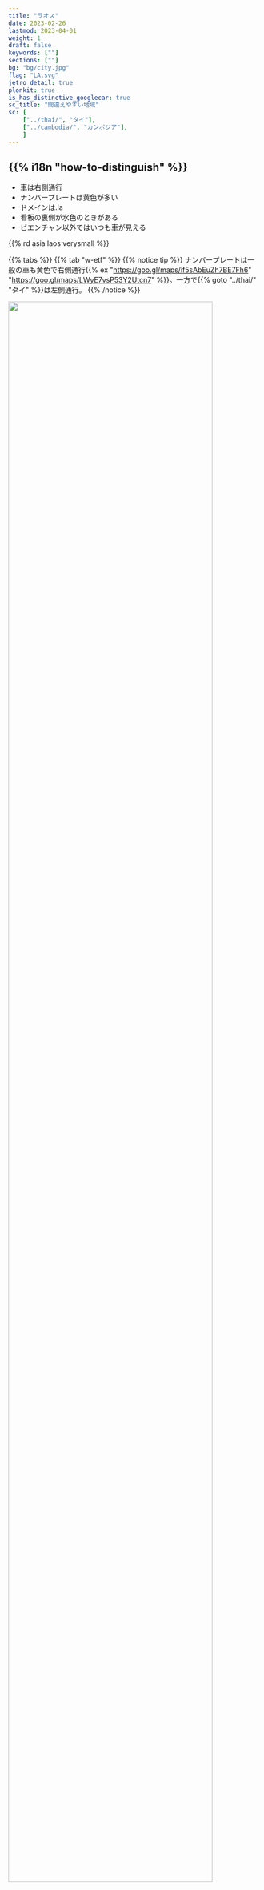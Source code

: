 ```yaml
---
title: "ラオス"
date: 2023-02-26
lastmod: 2023-04-01
weight: 1
draft: false
keywords: [""]
sections: [""]
bg: "bg/city.jpg"
flag: "LA.svg"
jetro_detail: true
plonkit: true
is_has_distinctive_googlecar: true
sc_title: "間違えやすい地域"
sc: [
    ["../thai/", "タイ"],
    ["../cambodia/", "カンボジア"],
    ]
---
```


<div class="main-desciption country-description">
    <h2 class="section-title">{{% i18n "how-to-distinguish" %}}</h2>
    <ul class="rule-list">
        <li>車は<span class="quiz">右側</span>通行</li>
        <li>ナンバープレートは<span class="quiz">黄色</span>が多い</li>
        <li>ドメインは<span class="quiz">.la</span></li>
        <li>看板の裏側が<span class="quiz">水</span>色のときがある</li>
        <li class="no-evidence">ビエンチャン以外ではいつも車が見える</li>
    </ul>
    {{% rd asia laos verysmall %}}
</div>

{{% tabs %}}
{{% tab "w-etf" %}}
{{% notice tip %}}
ナンバープレートは一般の車も<span class="quiz">黄色</span>で右側通行{{% ex "https://goo.gl/maps/if5sAbEuZh7BE7Fh6" "https://goo.gl/maps/LWyE7vsP53Y2Utcn7" %}}。一方で{{% goto "../thai/" "タイ" %}}は<span class="quiz">左側</span>通行。
{{% /notice %}}
<div class="googlemap-if unclickable">
<img src="./car.jpg" width="90%" />
</div>

{{% notice tip %}}
ラオ語が公用語となっておりとまれの標識も特徴的
{{% /notice %}}

<div class="googlemap-if">
<table class="word-list">
<tr>
    <th>言語名</th> <th>表記</th>
</tr>
<tr><td><span class="quiz">クメール</span></td><td>ភោជនីយដ្ឋានជប៉ុន</td></tr>
<tr><td><span class="quiz">ラオ</span></td><td>ຮ້ານອາຫານຍີ່ປຸ່ນ</td></tr>
<tr><td><span class="quiz">タイ</span></td><td>ร้านอาหารญี่ปุ่น</td></tr>
</table>
</div>


{{% notice tip %}}
ビエンチャン以外では車が見える
{{% /notice %}}

<div class="googlemap-if">
<iframe src="https://www.google.com/maps/embed?pb=!4v1686681996128!6m8!1m7!1skKjEXMjlcxLLxw7alD_-iA!2m2!1d19.89297895778401!2d102.139081518515!3f133.37511689777247!4f-89!5f0.7820865974627469" width="495" height="295" style="border:0;" allowfullscreen="" loading="lazy" referrerpolicy="no-referrer-when-downgrade"></iframe>
</div>

{{% /tab %}}
{{% tab "w-bollard" %}}
{{% notice tip %}}
タイと似た、角ばった白黒のボラードがある。
{{% /notice %}}
<div class="googlemap-if">
<iframe src="https://www.google.com/maps/embed?pb=!4v1682156065057!6m8!1m7!1s_GOrlJ6qlmll5JcU5-8N2Q!2m2!1d17.89566739608804!2d102.7204188911393!3f307.13405333819395!4f-26.016123257733646!5f3.2201248475094664" width="295" height="295" style="border:0;" allowfullscreen="" loading="lazy" referrerpolicy="no-referrer-when-downgrade"></iframe>
</div>
{{% /tab %}}
{{% tab "言語" %}}
{{% notice note %}}
ラオ語が公用語となっている
{{% /notice %}}

<div class="googlemap-if">
<table class="word-list">
<tr>
    <th>言語名</th> <th>表記</th>
</tr>
<tr><td><span class="quiz">日本</span></td><td>日本料理レストラン</td></tr>
<tr><td><span class="quiz">シンハラ</span></td><td>ජපන් අවන්හල</td></tr>
<tr><td><span class="quiz">アッサム</span></td><td>জাপানীজ ৰেষ্টুৰেণ্ট</td></tr>
<tr><td><span class="quiz">カンナダ</span></td><td>ಜಪಾನೀಸ್ ರೆಸ್ಟೋರೆಂಟ್</td></tr>
<tr><td><span class="quiz">グジャラート</span></td><td>જાપાનીઝ રેસ્ટોરન્ટ</td></tr>
<tr><td><span class="quiz">タミル</span></td><td>ஜப்பானிய உணவகம்</td></tr>
<tr><td><span class="quiz">テルグ</span></td><td>జపనీస్ రెస్టారెంట్</td></tr>
<tr><td><span class="quiz">ベンガル</span></td><td>জাপানি রেস্তোরা</td></tr>
<tr><td><span class="quiz">ヒンディー</span></td><td>जापानी रेस्टोरेंट</td></tr>
<tr><td><span class="quiz">クメール</span></td><td>ភោជនីយដ្ឋានជប៉ុន</td></tr>
<tr><td><span class="quiz">ラオ</span></td><td>ຮ້ານອາຫານຍີ່ປຸ່ນ</td></tr>
<tr><td><span class="quiz">タイ</span></td><td>ร้านอาหารญี่ปุ่น</td></tr>
</table>
</div>
{{% /tab %}}
{{% /tabs %}}


<div class="main-desciption area-description">
    <h2 class="section-title">{{% i18n "narrow-down-the-city" %}}</h2>
    <ul class="rule-list">
        <li class="no-evidence">通りの看板？</li>
    </ul>
</div>

{{% tabs %}}
{{% tab "ビエンチャン" %}}
<div class="googlemap-if">
<a data-flickr-embed="true" href="https://www.flickr.com/photos/tigertraillaos/16227618552/in/photolist-qHYMCL-eKp32y-FL3W1C-f4kDBT-kt81PR-q2ViyM-bWbDNY-9jgM5v-bVqVeg-zhwqjQ-7YEAyp-9ktK7q-mvN8ma-q2X2fm-dUJfkx-82Nh98-9ea6Em-bWbzYN-a7PTjH-9desNB-psZmsY-p1A4Uy-pezcin-e1rVnD-q1Phe1-o8vh99-nR88ia-8j2N3q-brRuTi-5NJMNr-7naoKt-peBvkW-f4A5ih-j1EfGQ-55XdSn-o6Drfm-dXtLcz-kDGeiU-aqh24U-dWeFsK-c97dmd-anXwRj-68JHMi-dWkkjd-dUJ3zR-oG4xWA-AGwbpx-a9oNbU-qaEtBF-Cepnkp" title="laos-vientiane-french-street-sign-tiger-trail-photo-by-cyril-eberle-CEB_9572"><img src="https://live.staticflickr.com/8576/16227618552_bd37d6d2d8.jpg" width="500" height="333" alt="laos-vientiane-french-street-sign-tiger-trail-photo-by-cyril-eberle-CEB_9572"/></a><script async src="//embedr.flickr.com/assets/client-code.js" charset="utf-8"></script>
</div>
{{% /tab %}}
{{% tab "ルアンパバーン" %}}
<div class="googlemap-if">
<iframe src="https://www.google.com/maps/embed?pb=!4v1686683910958!6m8!1m7!1s54i3lPxhz8wrm93-DQs5LA!2m2!1d19.88538315585645!2d102.1368704792641!3f226.7199194703969!4f-10.959218382083236!5f3.3141337805568174" width="295" height="295" style="border:0;" allowfullscreen="" loading="lazy" referrerpolicy="no-referrer-when-downgrade"></iframe>
</div>
{{% /tab %}}
{{% tab "サワンナケート" %}}
<div class="googlemap-if">
<iframe src="https://www.google.com/maps/embed?pb=!4v1686683686473!6m8!1m7!1sLI50TkU7-7CKi1-dA7imJA!2m2!1d16.55840340475947!2d104.7496955558114!3f313.9022413503186!4f-4.245691810731117!5f3.325193203789971" width="295" height="295" style="border:0;" allowfullscreen="" loading="lazy" referrerpolicy="no-referrer-when-downgrade"></iframe>
</div>
{{% /tab %}}
{{% tab "ヴァンヴィエン" %}}
{{% notice tip %}}
ルアンパバーンと見た目が同じだけど右下が番号になっている（たぶんいつも）
{{% /notice %}}
<div class="googlemap-if">
<iframe src="https://www.google.com/maps/embed?pb=!4v1686684022096!6m8!1m7!1sXuv5OscM3dhGjcSj7t64uA!2m2!1d18.91971609057496!2d102.4483848353054!3f20.904230773404873!4f-19.806052191080013!5f3.325193203789971" width="295" height="295" style="border:0;" allowfullscreen="" loading="lazy" referrerpolicy="no-referrer-when-downgrade"></iframe>
</div>
{{% /tab %}}
{{% tab "パークセー" %}}
{{% notice tip %}}
他の地域より看板が少ない気がするけれど、たまに金色の頭がついた看板がある。観光地なので看板やホテル名を見ても英語で『Pakse』と書いてあり、看板を見つけなくてもいいかも。
{{% /notice %}}
<div class="googlemap-if">
<iframe src="https://www.google.com/maps/embed?pb=!4v1686684707027!6m8!1m7!1sWRLjjKdIrjGe20wwdautCQ!2m2!1d15.12167617277633!2d105.8017633474254!3f44.920309591713874!4f-9.301377899545201!5f3.325193203789971" width="195" height="295" style="border:0;" allowfullscreen="" loading="lazy" referrerpolicy="no-referrer-when-downgrade"></iframe>
<iframe src="https://www.google.com/maps/embed?pb=!4v1686685119713!6m8!1m7!1sv3c01DN3dIAqEQSqaxdSpg!2m2!1d15.11719182863964!2d105.8064755975009!3f202.58384227119325!4f-9.89541873920571!5f3.325193203789971" width="195" height="295" style="border:0;" allowfullscreen="" loading="lazy" referrerpolicy="no-referrer-when-downgrade"></iframe>
<iframe src="https://www.google.com/maps/embed?pb=!4v1686685178258!6m8!1m7!1sv_A8sElkA9JWfuo7-xFpjA!2m2!1d15.11849950747342!2d105.8044653882287!3f99.01356437804438!4f-9.175144438084999!5f3.325193203789971" width="195" height="295" style="border:0;" allowfullscreen="" loading="lazy" referrerpolicy="no-referrer-when-downgrade"></iframe>
</div>
{{% /tab %}}
{{% /tabs %}}